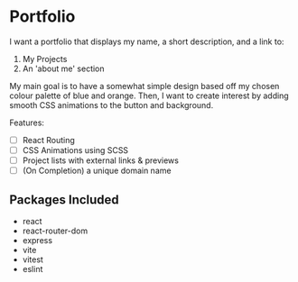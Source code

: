 # Portfolio
I want a portfolio that displays my name, a short description, and a link to:
1. My Projects
2. An 'about me' section

My main goal is to have a somewhat simple design based off my chosen colour palette of blue and orange. Then, I want to create interest by adding smooth CSS animations to the button and background.

Features:
- [ ] React Routing
- [ ] CSS Animations using SCSS
- [ ] Project lists with external links & previews
- [ ] (On Completion) a unique domain name

## Packages Included

- react
- react-router-dom
- express
- vite
- vitest
- eslint
